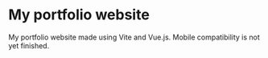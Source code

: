 # My portfolio website

My portfolio website made using Vite and Vue.js.
Mobile compatibility is not yet finished.

